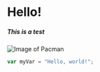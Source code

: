 # Hello!
##### This is a test
![Image of Pacman](https://encrypted-tbn0.gstatic.com/images?q=tbn:ANd9GcSalcL33oPDiInq2b_lawQQvGr7IN4y0OLOlA&s)

``` javascript
var myVar = "Hello, world!";
```
